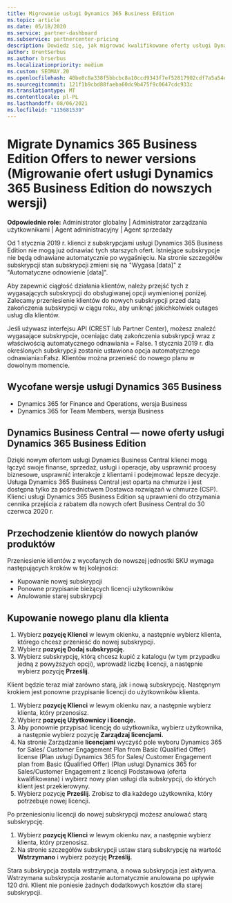 ```yaml
---
title: Migrowanie usługi Dynamics 365 Business Edition
ms.topic: article
ms.date: 05/18/2020
ms.service: partner-dashboard
ms.subservice: partnercenter-pricing
description: Dowiedz się, jak migrować kwalifikowane oferty usługi Dynamics 365 Business Edition do nowszej wersji przed ich wygaśnięciem.
author: BrentSerbus
ms.author: brserbus
ms.localizationpriority: medium
ms.custom: SEOMAY.20
ms.openlocfilehash: 40be8c8a338f5bbcbc8a10ccd9343f7ef52817902cdf7a5a54e8631a2d2c8b4b
ms.sourcegitcommit: 121f1b9cbd88faeba60dc9b475f9c0647cdc933c
ms.translationtype: MT
ms.contentlocale: pl-PL
ms.lasthandoff: 08/06/2021
ms.locfileid: "115681539"
---
```

# <a name="migrate-dynamics-365-business-edition-offers-to-newer-versions"></a>Migrate Dynamics 365 Business Edition Offers to newer versions (Migrowanie ofert usługi Dynamics 365 Business Edition do nowszych wersji)

**Odpowiednie role:** Administrator globalny | Administrator zarządzania użytkownikami | Agent administracyjny | Agent sprzedaży

Od 1 stycznia 2019 r. klienci z subskrypcjami usługi Dynamics 365 Business Edition nie mogą już odnawiać tych starszych ofert. Istniejące subskrypcje nie będą odnawiane automatycznie po wygaśnięciu. Na stronie szczegółów subskrypcji stan subskrypcji zmieni się na "Wygasa [data]" z "Automatyczne odnowienie [data]".

Aby zapewnić ciągłość działania klientów, należy przejść tych z wygasających subskrypcji do obsługiwanej opcji wymienionej poniżej. Zalecamy przeniesienie klientów do nowych subskrypcji przed datą zakończenia subskrypcji w ciągu roku, aby uniknąć jakichkolwiek outages usług dla klientów.

Jeśli używasz interfejsu API (CREST lub Partner Center), możesz znaleźć wygasające subskrypcje, oceniając datę zakończenia subskrypcji wraz z właściwością automatycznego odnawiania = False. 1 stycznia 2019 r. dla określonych subskrypcji zostanie ustawiona opcja automatycznego odnawiania=Fałsz. Klientów można przenieść do nowego planu w dowolnym momencie. 

## <a name="the-dynamics-365-business-editions-being-retired"></a>Wycofane wersje usługi Dynamics 365 Business

- Dynamics 365 for Finance and Operations, wersja Business
- Dynamics 365 for Team Members, wersja Business

## <a name="dynamics-business-central---the-dynamics-365-business-edition-new-offers"></a>Dynamics Business Central — nowe oferty usługi Dynamics 365 Business Edition

Dzięki nowym ofertom usługi Dynamics Business Central klienci mogą łączyć swoje finanse, sprzedaż, usługi i operacje, aby usprawnić procesy biznesowe, usprawnić interakcje z klientami i podejmować lepsze decyzje. Usługa Dynamics 365 Business Central jest oparta na chmurze i jest dostępna tylko za pośrednictwem Dostawca rozwiązań w chmurze (CSP).
Klienci usługi Dynamics 365 Business Edition są uprawnieni do otrzymania cennika przejścia z rabatem dla nowych ofert Business Central do 30 czerwca 2020 r.

## <a name="transition-customers-to-new-product-plans"></a>Przechodzenie klientów do nowych planów produktów

 Przeniesienie klientów z wycofanych do nowszej jednostki SKU wymaga następujących kroków w tej kolejności:

- Kupowanie nowej subskrypcji
- Ponowne przypisanie bieżących licencji użytkowników
- Anulowanie starej subskrypcji

## <a name="purchase-the-new-plan-for-your-customer"></a>Kupowanie nowego planu dla klienta

1. Wybierz **pozycję Klienci** w lewym okienku, a następnie wybierz klienta, którego chcesz przenieść do nowej subskrypcji.
2. Wybierz **pozycję Dodaj subskrypcję.**
3. Wybierz subskrypcję, którą chcesz kupić z katalogu (w tym przypadku jedną z powyższych opcji), wprowadź liczbę licencji, a następnie wybierz pozycję **Prześlij**. 

Klient będzie teraz miał zarówno starą, jak i nową subskrypcję. Następnym krokiem jest ponowne przypisanie licencji do użytkowników klienta.

1. Wybierz **pozycję Klienci** w lewym okienku nav, a następnie wybierz klienta, który przenosisz.
2. Wybierz **pozycję Użytkownicy i licencje.**
3. Aby ponownie przypisać licencję do użytkownika, wybierz użytkownika, a następnie wybierz pozycję **Zarządzaj licencjami.** 
4. Na stronie Zarządzanie **licencjami** wyczyść pole wyboru Dynamics 365 for Sales/ Customer Engagement Plan from Basic (Qualified Offer) license (Plan usługi Dynamics 365 for Sales/ Customer Engagement plan from Basic (Qualified Offer) (Plan usługi Dynamics 365 for Sales/Customer Engagement z licencji Podstawowa (oferta kwalifikowana) i wybierz nowy plan usługi dla subskrypcji, do których klient jest przekierowyny. 
5. Wybierz pozycję **Prześlij**. Zrobisz to dla każdego użytkownika, który potrzebuje nowej licencji. 

Po przeniesioniu licencji do nowej subskrypcji możesz anulować starą subskrypcję. 

1. Wybierz **pozycję Klienci** w lewym okienku nav, a następnie wybierz klienta, który przenosisz.
2. Na stronie szczegółów subskrypcji ustaw starą subskrypcję na wartość **Wstrzymano** i wybierz pozycję **Prześlij.**

Stara subskrypcja została wstrzymana, a nowa subskrypcja jest aktywna. Wstrzymana subskrypcja zostanie automatycznie anulowana po upływie 120 dni. Klient nie poniesie żadnych dodatkowych kosztów dla starej subskrypcji.
